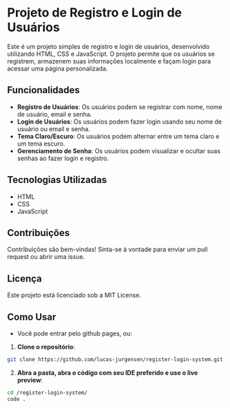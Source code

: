 # Projeto de Registro e Login de Usuários

Este é um projeto simples de registro e login de usuários, desenvolvido utilizando HTML, CSS e JavaScript. O projeto permite que os usuários se registrem, armazenem suas informações localmente e façam login para acessar uma página personalizada.

## Funcionalidades

- **Registro de Usuários**: Os usuários podem se registrar com nome, nome de usuário, email e senha.
- **Login de Usuários**: Os usuários podem fazer login usando seu nome de usuário ou email e senha.
- **Tema Claro/Escuro**: Os usuários podem alternar entre um tema claro e um tema escuro.
- **Gerenciamento de Senha**: Os usuários podem visualizar e ocultar suas senhas ao fazer login e registro.

## Tecnologias Utilizadas

- HTML
- CSS
- JavaScript

## Contribuições
Contribuições são bem-vindas! Sinta-se à vontade para enviar um pull request ou abrir uma issue.

## Licença
Este projeto está licenciado sob a MIT License.

## Como Usar

- Vocẽ pode entrar pelo github pages, ou:

1. **Clone o repositório**:
```bash
git clone https://github.com/lucas-jurgensen/register-login-system.git
```

2. **Abra a pasta, abra o código com seu IDE preferido e use o live preview**:
```bash
cd /register-login-system/
code .
```
